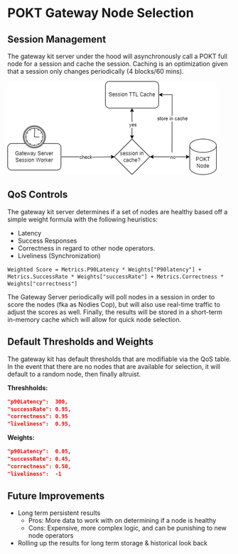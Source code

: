 # POKT Gateway Node Selection

## Session Management

The gateway kit server under the hood will asynchronously call a POKT full node for a session and cache the session.
Caching is an optimization given that a session only changes periodically (4 blocks/60 mins).

![gateway-server-session-cache.png](resources%2Fgateway-server-session-cache.png)

## QoS Controls

The gateway kit server determines if a set of nodes are healthy based off a simple weight formula with the following
heuristics:

- Latency
- Success Responses
- Correctness in regard to other node operators.
- Liveliness (Synchronization)

```text
Weighted Score = Metrics.P90Latency * Weights["P90latency"] + Metrics.SuccessRate * Weights["successRate"] + Metrics.Correctness * Weights["correctness"]
```

The Gateway Server periodically will poll nodes in a session in order to score the nodes (fka as Nodies Cop), but will
also use real-time traffic to adjust the scores as well. Finally, the results will be stored in a short-term in-memory
cache which will allow for quick node selection.

## Default Thresholds and Weights

The gateway kit has default thresholds that are modifiable via the QoS table. In the event that there are no nodes that
are available for selection, it will default to a random node, then finally altruist.

**Threshholds:**

```json
"p90Latency":  300,
"successRate": 0.95,
"correctness": 0.95
"liveliness":  0.95,
```

**Weights:**

```json
"p90Latency":  0.05,
"successRate": 0.45,
"correctness": 0.50,
"liveliness":  -1
```

## Future Improvements

- Long term persistent results
    - Pros: More data to work with on determining if a node is healthy
    - Cons: Expensive, more complex logic, and can be punishing to new node operators
- Rolling up the results for long term storage & historical look back



